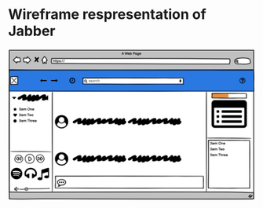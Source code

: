 # Wireframe respresentation of Jabber

![Wireframe for Jabber](https://github.com/s-oshitade/jabber/blob/main/docs/Screen%20Shot%202022-07-26%20at%2012.59.09%20PM.png?raw=true)